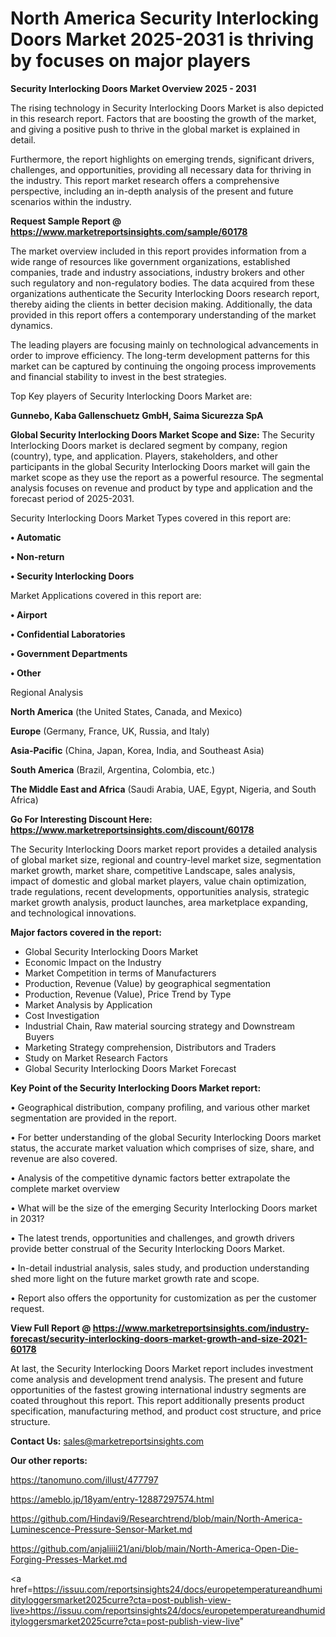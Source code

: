 # North America Security Interlocking Doors Market 2025-2031 is thriving by focuses on major players

<Strong> Security Interlocking Doors Market Overview 2025 - 2031</strong>

The rising technology in Security Interlocking Doors Market is also depicted in this research report. Factors that are boosting the growth of the market, and giving a positive push to thrive in the global market is explained in detail.

Furthermore, the report highlights on emerging trends, significant drivers, challenges, and opportunities, providing all necessary data for thriving in the industry. This report market research offers a comprehensive perspective, including an in-depth analysis of the present and future scenarios within the industry.

<strong>Request Sample Report @ <a href=https://www.marketreportsinsights.com/sample/60178>https://www.marketreportsinsights.com/sample/60178</a></strong>

The market overview included in this report provides information from a wide range of resources like government organizations, established companies, trade and industry associations, industry brokers and other such regulatory and non-regulatory bodies. The data acquired from these organizations authenticate the Security Interlocking Doors research report, thereby aiding the clients in better decision making. Additionally, the data provided in this report offers a contemporary understanding of the market dynamics.

The leading players are focusing mainly on technological advancements in order to improve efficiency. The long-term development patterns for this market can be captured by continuing the ongoing process improvements and financial stability to invest in the best strategies.

Top Key players of Security Interlocking Doors Market are:

<strong>Gunnebo, Kaba Gallenschuetz GmbH, Saima Sicurezza SpA</strong>

<strong><b>Global Security Interlocking Doors Market Scope and Size:</b></strong>
The Security Interlocking Doors market is declared segment by company, region (country), type, and application. Players, stakeholders, and other participants in the global Security Interlocking Doors market will gain the market scope as they use the report as a powerful resource. The segmental analysis focuses on revenue and product by type and application and the forecast period of 2025-2031.

Security Interlocking Doors Market Types covered in this report are:

<strong>• Automatic

• Non-return

• Security Interlocking Doors</strong>

Market Applications covered in this report are:

<strong>• Airport

• Confidential Laboratories

• Government Departments

• Other</strong> 

Regional Analysis

<strong>North America</strong> (the United States, Canada, and Mexico)

<strong>Europe</strong> (Germany, France, UK, Russia, and Italy)

<strong>Asia-Pacific</strong> (China, Japan, Korea, India, and Southeast Asia)

<strong>South America</strong> (Brazil, Argentina, Colombia, etc.)

<strong>The Middle East and Africa</strong> (Saudi Arabia, UAE, Egypt, Nigeria, and South Africa)

<strong>Go For Interesting Discount Here: <a href=https://www.marketreportsinsights.com/discount/60178>https://www.marketreportsinsights.com/discount/60178</a></strong>

The Security Interlocking Doors market report provides a detailed analysis of global market size, regional and country-level market size, segmentation market growth, market share, competitive Landscape, sales analysis, impact of domestic and global market players, value chain optimization, trade regulations, recent developments, opportunities analysis, strategic market growth analysis, product launches, area marketplace expanding, and technological innovations.

<strong><b>Major factors covered in the report:</b></strong>
<ul>
  <li>Global Security Interlocking Doors Market </li>
  <li>Economic Impact on the Industry</li>
  <li>Market Competition in terms of Manufacturers</li>
  <li>Production, Revenue (Value) by geographical segmentation</li>
  <li>Production, Revenue (Value), Price Trend by Type</li>
  <li>Market Analysis by Application</li>
  <li>Cost Investigation</li>
  <li>Industrial Chain, Raw material sourcing strategy and Downstream Buyers</li>
  <li>Marketing Strategy comprehension, Distributors and Traders</li>
  <li>Study on Market Research Factors</li>
  <li>Global Security Interlocking Doors Market Forecast</li>
</ul>

<strong><b>Key Point of the Security Interlocking Doors Market report:</b></strong>

• Geographical distribution, company profiling, and various other market segmentation are provided in the report.

• For better understanding of the global Security Interlocking Doors market status, the accurate market valuation which comprises of size, share, and revenue are also covered.

• Analysis of the competitive dynamic factors better extrapolate the complete market overview

• What will be the size of the emerging Security Interlocking Doors market in 2031?

• The latest trends, opportunities and challenges, and growth drivers provide better construal of the Security Interlocking Doors Market.

• In-detail industrial analysis, sales study, and production understanding shed more light on the future market growth rate and scope.

• Report also offers the opportunity for customization as per the customer request.

<strong><b>View Full Report @ <a href=https://www.marketreportsinsights.com/industry-forecast/security-interlocking-doors-market-growth-and-size-2021-60178>https://www.marketreportsinsights.com/industry-forecast/security-interlocking-doors-market-growth-and-size-2021-60178</a></b></strong>


At last, the Security Interlocking Doors Market report includes investment come analysis and development trend analysis. The present and future opportunities of the fastest growing international industry segments are coated throughout this report. This report additionally presents product specification, manufacturing method, and product cost structure, and price structure.

<strong>Contact Us:</strong>
sales@marketreportsinsights.com

<strong>Our other reports:</strong>

<a href=https://tanomuno.com/illust/477797>https://tanomuno.com/illust/477797</a>

<a href=https://ameblo.jp/18yam/entry-12887297574.html>https://ameblo.jp/18yam/entry-12887297574.html</a>

<a href=https://github.com/Hindavi9/Researchtrend/blob/main/North-America-Luminescence-Pressure-Sensor-Market.md>https://github.com/Hindavi9/Researchtrend/blob/main/North-America-Luminescence-Pressure-Sensor-Market.md</a>

<a href=https://github.com/anjaliiii21/ani/blob/main/North-America-Open-Die-Forging-Presses-Market.md>https://github.com/anjaliiii21/ani/blob/main/North-America-Open-Die-Forging-Presses-Market.md</a>

<a href=https://issuu.com/reportsinsights24/docs/europetemperatureandhumidityloggersmarket2025curre?cta=post-publish-view-live>https://issuu.com/reportsinsights24/docs/europetemperatureandhumidityloggersmarket2025curre?cta=post-publish-view-live</a>"
